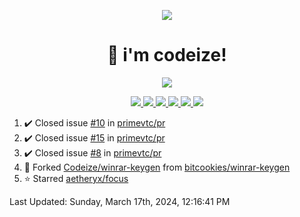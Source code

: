 <p align="center">
    <img src="https://avatars.githubusercontent.com/u/63158950?s=400&u=dd76c829ae30921e131dcbe7c830dc368e2d6e8a&v=4" />
</p>

<h1 align="center">
    👋 i'm codeize!
</h1>

<p align="center">
  <a href="https://skillicons.dev">
    <img align="center" src="https://skillicons.dev/icons?i=discord,bots,ts,nodejs,mysql,postgresql,react,nextjs,tailwindcss" />
  </a>
</p>

<p align="center">
  <a href="https://discord.com/users/668423998777982997">
    <img src="https://nocache.advaith.workers.dev?url=https://img.shields.io/endpoint?url=https://dev.discordprofiles.me/api/badge/status/668423998777982997?simple=true" />
    <img src="https://nocache.advaith.workers.dev?url=https://img.shields.io/endpoint?url=https://dev.discordprofiles.me/api/badge/vscode/668423998777982997" />
    <img src="https://nocache.advaith.workers.dev?url=https://img.shields.io/endpoint?url=https://dev.discordprofiles.me/api/badge/playing/668423998777982997" />
    <img src="https://nocache.advaith.workers.dev?url=https://img.shields.io/endpoint?url=https://dev.discordprofiles.me/api/badge/spotify/668423998777982997" />
    <img src="https://komarev.com/ghpvc/?username=codeize" />
    <img src="https://hits.link/hits?url=https%3A%2F%2Fgithub.com%2FCodeize" />
  </a>
</p>

<!--RECENT_ACTIVITY:start-->
1. ✔️ Closed issue [#10](https://github.com/primevtc/pr/issues/10) in [primevtc/pr](https://github.com/primevtc/pr)<br>
2. ✔️ Closed issue [#15](https://github.com/primevtc/pr/issues/15) in [primevtc/pr](https://github.com/primevtc/pr)<br>
3. ✔️ Closed issue [#8](https://github.com/primevtc/pr/issues/8) in [primevtc/pr](https://github.com/primevtc/pr)<br>
4. 🔱 Forked [Codeize/winrar-keygen](https://github.com/Codeize/winrar-keygen) from [bitcookies/winrar-keygen](https://github.com/bitcookies/winrar-keygen)<br>
5. ⭐ Starred [aetheryx/focus](https://github.com/aetheryx/focus)<br>
<!--RECENT_ACTIVITY:end-->

<!--RECENT_ACTIVITY:last_update-->
Last Updated: Sunday, March 17th, 2024, 12:16:41 PM
<!--RECENT_ACTIVITY:last_update_end-->
